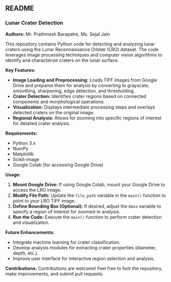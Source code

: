 ## **README**

### **Lunar Crater Detection**

**Authors:** Mr. Prathmesh Barapatre, Ms. Sejal Jain

This repository contains Python code for detecting and analyzing lunar craters using the Lunar Reconnaissance Orbiter (LRO) dataset. The code leverages image processing techniques and computer vision algorithms to identify and characterize craters on the lunar surface.

**Key Features:**
* **Image Loading and Preprocessing:** Loads TIFF images from Google Drive and prepares them for analysis by converting to grayscale, smoothing, sharpening, edge detection, and thresholding.
* **Crater Detection:** Identifies crater regions based on connected components and morphological operations.
* **Visualization:** Displays intermediate processing steps and overlays detected craters on the original image.
* **Regional Analysis:** Allows for zooming into specific regions of interest for detailed crater analysis.

**Requirements:**
* Python 3.x
* NumPy
* Matplotlib
* Scikit-image
* Google Colab (for accessing Google Drive)

**Usage:**
1. **Mount Google Drive:** If using Google Colab, mount your Google Drive to access the LRO image.
2. **Modify File Path:** Update the `file_path` variable in the `main()` function to point to your LRO TIFF image.
3. **Define Bounding Box (Optional):** If desired, adjust the `bbox` variable to specify a region of interest for zoomed-in analysis.
4. **Run the Code:** Execute the `main()` function to perform crater detection and visualization.

**Future Enhancements:**
* Integrate machine learning for crater classification.
* Develop analysis modules for extracting crater properties (diameter, depth, etc.).
* Improve user interface for interactive region selection and analysis.

**Contributions:**
Contributions are welcome! Feel free to fork the repository, make improvements, and submit pull requests.
